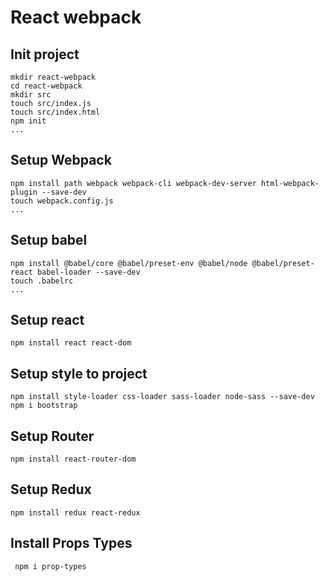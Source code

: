 # React webpack

## Init project
```
mkdir react-webpack
cd react-webpack
mkdir src
touch src/index.js
touch src/index.html
npm init
...
```
## Setup Webpack
```
npm install path webpack webpack-cli webpack-dev-server html-webpack-plugin --save-dev
touch webpack.config.js
...
```
## Setup babel
```
npm install @babel/core @babel/preset-env @babel/node @babel/preset-react babel-loader --save-dev
touch .babelrc
...

```
## Setup react
```
npm install react react-dom
```

## Setup style to project
```
npm install style-loader css-loader sass-loader node-sass --save-dev
npm i bootstrap
```

## Setup Router
```
npm install react-router-dom
```

## Setup Redux
```
npm install redux react-redux
```

## Install Props Types
```
 npm i prop-types
```




